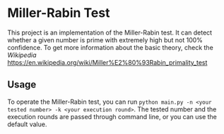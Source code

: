 # Miller-Rabin Test

This project is an implementation of the Miller-Rabin test. It can detect whether a given number is prime with extremely high but not 100% confidence. To get more information about the basic theory, check the *Wikipedia* https://en.wikipedia.org/wiki/Miller%E2%80%93Rabin_primality_test

## Usage 

To operate the Miller-Rabin test, you can run `python main.py -n <your tested number> -k <your execution round>`.  The tested number and the execution rounds are passed through command line, or you can use the default value. 
